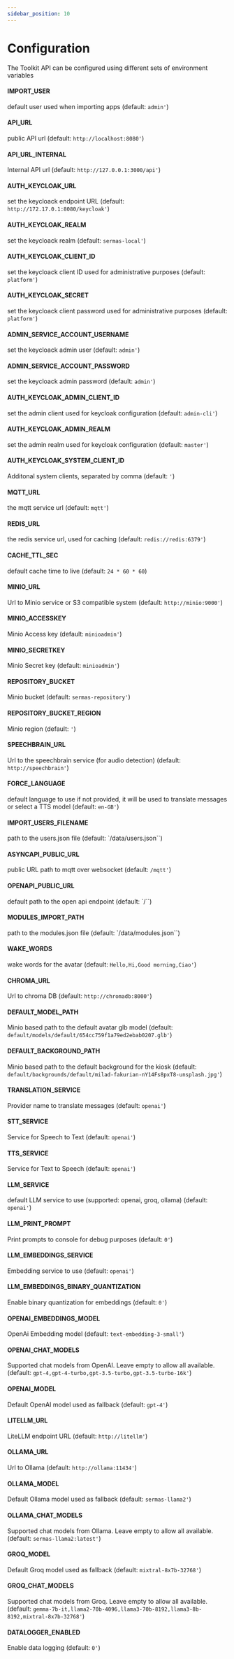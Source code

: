 ```yaml
---
sidebar_position: 10
---
```


# Configuration

The Toolkit API can be  configured using different sets of environment variables

#### IMPORT_USER 

default user used when importing apps (default: `admin'`)

#### API_URL 

public API url (default: `http://localhost:8080'`)

#### API_URL_INTERNAL 

Internal API url (default: `http://127.0.0.1:3000/api'`)


#### AUTH_KEYCLOAK_URL 

set the keycloack endpoint URL (default: `http://172.17.0.1:8080/keycloak'`)

#### AUTH_KEYCLOAK_REALM 

set the keycloack realm (default: `sermas-local'`)

#### AUTH_KEYCLOAK_CLIENT_ID 

set the keycloack client ID used for administrative purposes (default: `platform'`)

#### AUTH_KEYCLOAK_SECRET 

set the keycloack client password used for administrative purposes (default: `platform'`)

#### ADMIN_SERVICE_ACCOUNT_USERNAME 

set the keycloack admin user (default: `admin'`)

#### ADMIN_SERVICE_ACCOUNT_PASSWORD 

set the keycloack admin password (default: `admin'`)

#### AUTH_KEYCLOAK_ADMIN_CLIENT_ID 

set the admin client used for keycloak configuration (default: `admin-cli'`)

#### AUTH_KEYCLOAK_ADMIN_REALM 

set the admin realm used for keycloak configuration (default: `master'`)

#### AUTH_KEYCLOAK_SYSTEM_CLIENT_ID 

Additonal system clients, separated by comma (default: `'`)


#### MQTT_URL 

the mqtt service url (default: `mqtt'`)


#### REDIS_URL 

the redis service url, used for caching (default: `redis://redis:6379'`)

#### CACHE_TTL_SEC 

default cache time to live (default: `24 * 60 * 60`)


#### MINIO_URL 

Url to Minio service or S3 compatible system (default: `http://minio:9000'`)

#### MINIO_ACCESSKEY 

Minio Access key (default: `minioadmin'`)

#### MINIO_SECRETKEY 

Minio Secret key (default: `minioadmin'`)

#### REPOSITORY_BUCKET 

Minio bucket (default: `sermas-repository'`)

#### REPOSITORY_BUCKET_REGION 

Minio region (default: `'`)


#### SPEECHBRAIN_URL 

Url to the speechbrain service (for audio detection) (default: `http://speechbrain'`)


#### FORCE_LANGUAGE 

default language to use if not provided, it will be used to translate messages or select a TTS model (default: `en-GB'`)


#### IMPORT_USERS_FILENAME 

path to the users.json file (default: `/data/users.json``)


#### ASYNCAPI_PUBLIC_URL 

public URL path to mqtt over websocket (default: `/mqtt'`)

#### OPENAPI_PUBLIC_URL 

default path to the open api endpoint (default: `/``)


#### MODULES_IMPORT_PATH 

path to the modules.json file (default: `/data/modules.json``)


#### WAKE_WORDS 

wake words for the avatar (default: `Hello,Hi,Good morning,Ciao'`)


#### CHROMA_URL 

Url to chroma DB (default: `http://chromadb:8000'`)


#### DEFAULT_MODEL_PATH 

Minio based path to the default avatar glb model (default: `default/models/default/654cc759f1a79ed2ebab0207.glb'`)

#### DEFAULT_BACKGROUND_PATH 

Minio based path to the default background for the kiosk (default: `default/backgrounds/default/milad-fakurian-nY14Fs8pxT8-unsplash.jpg'`)


#### TRANSLATION_SERVICE 

Provider name to translate messages (default: `openai'`)

#### STT_SERVICE 

Service for Speech to Text (default: `openai'`)

#### TTS_SERVICE 

Service for Text to Speech (default: `openai'`)


#### LLM_SERVICE 

default LLM service to use (supported: openai, groq, ollama) (default: `openai'`)

#### LLM_PRINT_PROMPT 

Print prompts to console for debug purposes (default: `0'`)

#### LLM_EMBEDDINGS_SERVICE 

Embedding service to use (default: `openai'`)

#### LLM_EMBEDDINGS_BINARY_QUANTIZATION 

Enable binary quantization for embeddings (default: `0'`)

#### OPENAI_EMBEDDINGS_MODEL 

OpenAi Embedding model (default: `text-embedding-3-small'`)

#### OPENAI_CHAT_MODELS 

Supported chat models from OpenAI. Leave empty to allow all available. (default: `gpt-4,gpt-4-turbo,gpt-3.5-turbo,gpt-3.5-turbo-16k'`)

#### OPENAI_MODEL 

Default OpenAI model used as fallback (default: `gpt-4'`)


#### LITELLM_URL 

LiteLLM endpoint URL (default: `http://litellm'`)


#### OLLAMA_URL 

Url to Ollama (default: `http://ollama:11434'`)

#### OLLAMA_MODEL 

Default Ollama model used as fallback (default: `sermas-llama2'`)

#### OLLAMA_CHAT_MODELS 

Supported chat models from Ollama. Leave empty to allow all available. (default: `sermas-llama2:latest'`)


#### GROQ_MODEL 

Default Groq model used as fallback (default: `mixtral-8x7b-32768'`)

#### GROQ_CHAT_MODELS 

Supported chat models from Groq. Leave empty to allow all available. (default: `gemma-7b-it,llama2-70b-4096,llama3-70b-8192,llama3-8b-8192,mixtral-8x7b-32768'`)


#### DATALOGGER_ENABLED 

Enable data logging (default: `0'`)

